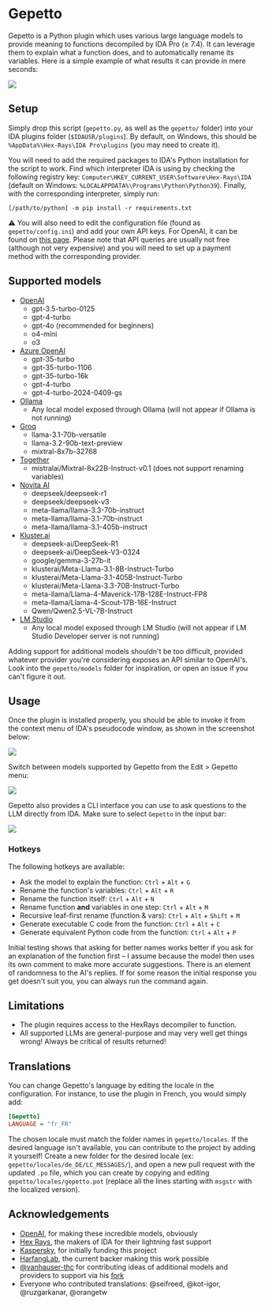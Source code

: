 # Gepetto

Gepetto is a Python plugin which uses various large language models to provide meaning to functions 
decompiled by IDA Pro (≥ 7.4). It can leverage them to explain what a function does, and to automatically 
rename its variables. Here is a simple example of what results it can provide in mere seconds:

![](https://github.com/JusticeRage/Gepetto/blob/main/readme/comparison.png?raw=true)

## Setup

Simply drop this script (`gepetto.py`, as well as the `gepetto/` folder) into your IDA plugins folder (`$IDAUSR/plugins`). 
By default, on Windows, this should be `%AppData%\Hex-Rays\IDA Pro\plugins` (you may need to create it).

You will need to add the required packages to IDA's Python installation for the script to work.
Find which interpreter IDA is using by checking the following registry key: 
`Computer\HKEY_CURRENT_USER\Software\Hex-Rays\IDA` (default on Windows: `%LOCALAPPDATA%\Programs\Python\Python39`).
Finally, with the corresponding interpreter, simply run: 

```
[/path/to/python] -m pip install -r requirements.txt
```

⚠️ You will also need to edit the configuration file (found as `gepetto/config.ini`) and add your own API keys. For 
OpenAI, it can be found on [this page](https://beta.openai.com/account/api-keys).
Please note that API queries are usually not free (although not very expensive) and you will need to set up a payment 
method with the corresponding provider.

## Supported models

- [OpenAI](https://playground.openai.com/)
  - gpt-3.5-turbo-0125
  - gpt-4-turbo
  - gpt-4o (recommended for beginners)
  - o4-mini
  - o3
- [Azure OpenAI](https://ai.azure.com/)
  - gpt-35-turbo
  - gpt-35-turbo-1106
  - gpt-35-turbo-16k
  - gpt-4-turbo
  - gpt-4-turbo-2024-0409-gs
- [Ollama](https://ollama.com/)
  - Any local model exposed through Ollama (will not appear if Ollama is not running)
- [Groq](https://console.groq.com/playground)
  - llama-3.1-70b-versatile
  - llama-3.2-90b-text-preview
  - mixtral-8x7b-32768
- [Together](https://api.together.ai/)
  - mistralai/Mixtral-8x22B-Instruct-v0.1 (does not support renaming variables)
- [Novita AI](https://novita.ai/)
  - deepseek/deepseek-r1
  - deepseek/deepseek-v3
  - meta-llama/llama-3.3-70b-instruct
  - meta-llama/llama-3.1-70b-instruct
  - meta-llama/llama-3.1-405b-instruct
- [Kluster.ai](https://kluster.ai/)
  - deepseek-ai/DeepSeek-R1
  - deepseek-ai/DeepSeek-V3-0324
  - google/gemma-3-27b-it
  - klusterai/Meta-Llama-3.1-8B-Instruct-Turbo
  - klusterai/Meta-Llama-3.1-405B-Instruct-Turbo
  - klusterai/Meta-Llama-3.3-70B-Instruct-Turbo
  - meta-llama/Llama-4-Maverick-17B-128E-Instruct-FP8
  - meta-llama/Llama-4-Scout-17B-16E-Instruct
  - Qwen/Qwen2.5-VL-7B-Instruct
- [LM Studio](https://lmstudio.ai/)
  - Any local model exposed through LM Studio (will not appear if LM Studio Developer server is not running)

Adding support for additional models shouldn't be too difficult, provided whatever provider you're considering exposes
an API similar to OpenAI's. Look into the `gepetto/models` folder for inspiration, or open an issue if you can't figure
it out.

## Usage

Once the plugin is installed properly, you should be able to invoke it from the context menu of IDA's pseudocode window,
as shown in the screenshot below:

![](https://github.com/JusticeRage/Gepetto/blob/main/readme/usage.png?raw=true)

Switch between models supported by Gepetto from the Edit > Gepetto menu:

![](https://github.com/JusticeRage/Gepetto/blob/main/readme/select_model.png?raw=true)

Gepetto also provides a CLI interface you can use to ask questions to the LLM directly from IDA. Make sure to select
`Gepetto` in the input bar:

![](https://github.com/JusticeRage/Gepetto/blob/main/readme/cli.png?raw=true)

### Hotkeys

The following hotkeys are available:

- Ask the model to explain the function: `Ctrl` + `Alt` + `G`
- Rename the function's variables: `Ctrl` + `Alt` + `R`
- Rename the function itself: `Ctrl` + `Alt` + `N`
- Rename function **and** variables in one step: `Ctrl` + `Alt` + `M`
- Recursive leaf-first rename (function & vars): `Ctrl` + `Alt` + `Shift` + `M`
- Generate executable C code from the function: `Ctrl` + `Alt` + `C`
- Generate equivalent Python code from the function: `Ctrl` + `Alt` + `P`

Initial testing shows that asking for better names works better if you ask for an explanation of the function first – I
assume because the model then uses its own comment to make more accurate suggestions.
There is an element of randomness to the AI's replies. If for some reason the initial response you get doesn't suit you,
you can always run the command again.

## Limitations

- The plugin requires access to the HexRays decompiler to function.
- All supported LLMs are general-purpose and may very well get things wrong! Always be 
  critical of results returned!

## Translations

You can change Gepetto's language by editing the locale in the configuration. For instance, to use the plugin
in French, you would simply add:

```ini
[Gepetto]
LANGUAGE = "fr_FR"
```

The chosen locale must match the folder names in `gepetto/locales`. If the desired language isn't available,
you can contribute to the project by adding it yourself! Create a new folder for the desired locale
(ex: `gepetto/locales/de_DE/LC_MESSAGES/`), and open a new pull request with the updated `.po` file, which you can
create by copying and editing `gepetto/locales/gepetto.pot` (replace all the lines starting with `msgstr` with the
localized version).  

## Acknowledgements

- [OpenAI](https://openai.com), for making these incredible models, obviously
- [Hex Rays](https://hex-rays.com/), the makers of IDA for their lightning fast support
- [Kaspersky](https://kaspersky.com), for initially funding this project
- [HarfangLab](https://harfanglab.io/), the current backer making this work possible
- [@vanhauser-thc](https://github.com/vanhauser-thc) for contributing ideas of additional models and providers to support via his [fork](https://github.com/vanhauser-thc/gepetto/)
- Everyone who contributed translations: @seifreed, @kot-igor, @ruzgarkanar, @orangetw
